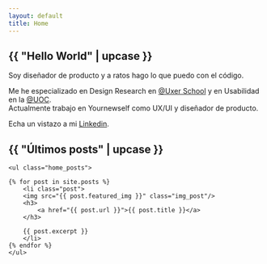 ```yaml
---
layout: default
title: Home
---
```


<section id="home">
    <div class="row align-items-center">
        <div class="col-12">
            <h1>{{ "Hello World" | upcase }}</h1>
            <p>Soy diseñador de producto y a ratos hago lo que puedo con el código.</p>
            <p>Me he especializado en Design Research en <a href="https://www.uxerschool.com" target="_blank">@Uxer School</a> y en Usabilidad en la <a href="https://www.uoc.edu" target="_blank">@UOC</a>.<br>
            Actualmente trabajo en Yournewself como UX/UI y diseñador de producto.</p>
            <p>Echa un vistazo a mi <a href="https://www.linkedin.com/in/xavipuighernandez/" target="_blank">Linkedin</a>.</p>
        </div>
        <!--<div class="col-sm-12 col-md-6">
            <img src="assets/img/bg_home.gif">
        </div>-->
    </div>
</section>

<!--<section id="hero">
    <img src="assets/img/0cvffgS.gif">
</section>-->

<section id="blog">
    <h2>{{ "Últimos posts" | upcase }}</h2>

    <ul class="home_posts">

    {% for post in site.posts %}
        <li class="post">
        <img src="{{ post.featured_img }}" class="img_post"/>
        <h3>
            <a href="{{ post.url }}">{{ post.title }}</a>
        </h3>
        
        {{ post.excerpt }}
        </li>
    {% endfor %}
    </ul>
</section>
